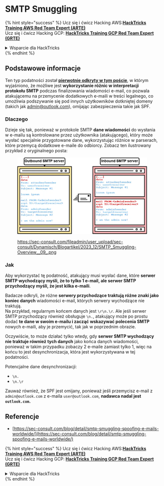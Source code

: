 # SMTP Smuggling

{% hint style="success" %}
Ucz się i ćwicz Hacking AWS:<img src="../../.gitbook/assets/arte.png" alt="" data-size="line">[**HackTricks Training AWS Red Team Expert (ARTE)**](https://training.hacktricks.xyz/courses/arte)<img src="../../.gitbook/assets/arte.png" alt="" data-size="line">\
Ucz się i ćwicz Hacking GCP: <img src="../../.gitbook/assets/grte.png" alt="" data-size="line">[**HackTricks Training GCP Red Team Expert (GRTE)**<img src="../../.gitbook/assets/grte.png" alt="" data-size="line">](https://training.hacktricks.xyz/courses/grte)

<details>

<summary>Wsparcie dla HackTricks</summary>

* Sprawdź [**plany subskrypcyjne**](https://github.com/sponsors/carlospolop)!
* **Dołącz do** 💬 [**grupy Discord**](https://discord.gg/hRep4RUj7f) lub [**grupy telegram**](https://t.me/peass) lub **śledź** nas na **Twitterze** 🐦 [**@hacktricks\_live**](https://twitter.com/hacktricks\_live)**.**
* **Podziel się sztuczkami hackingowymi, przesyłając PR-y do** [**HackTricks**](https://github.com/carlospolop/hacktricks) i [**HackTricks Cloud**](https://github.com/carlospolop/hacktricks-cloud) repozytoriów github.

</details>
{% endhint %}

## Podstawowe informacje

Ten typ podatności został [**pierwotnie odkryty w tym poście**](https://sec-consult.com/blog/detail/smtp-smuggling-spoofing-e-mails-worldwide/), w którym wyjaśniono, że możliwe jest **wykorzystanie różnic w interpretacji protokołu SMTP** podczas finalizowania wiadomości e-mail, co pozwala atakującemu na przemycenie dodatkowych e-maili w treści legalnego, co umożliwia podszywanie się pod innych użytkowników dotkniętej domeny (takich jak admin@outlook.com), omijając zabezpieczenia takie jak SPF.

### Dlaczego

Dzieje się tak, ponieważ w protokole SMTP **dane wiadomości** do wysłania w e-mailu są kontrolowane przez użytkownika (atakującego), który może wysłać specjalnie przygotowane dane, wykorzystując różnice w parserach, które przemycą dodatkowe e-maile do odbiorcy. Zobacz ten ilustrowany przykład z oryginalnego posta:

<figure><img src="../../.gitbook/assets/image (8) (1) (1).png" alt=""><figcaption><p><a href="https://sec-consult.com/fileadmin/user_upload/sec-consult/Dynamisch/Blogartikel/2023_12/SMTP_Smuggling-Overview__09_.png">https://sec-consult.com/fileadmin/user_upload/sec-consult/Dynamisch/Blogartikel/2023_12/SMTP_Smuggling-Overview__09_.png</a></p></figcaption></figure>

### Jak

Aby wykorzystać tę podatność, atakujący musi wysłać dane, które **serwer SMTP wychodzący myśli, że to tylko 1 e-mail, ale serwer SMTP przychodzący myśli, że jest kilka e-maili**.

Badacze odkryli, że różne **serwery przychodzące traktują różne znaki jako koniec danych** wiadomości e-mail, których serwery wychodzące nie traktują.\
Na przykład, regularnym końcem danych jest `\r\n.\r`. Ale jeśli serwer SMTP przychodzący również obsługuje `\n.`, atakujący może po prostu dodać **te dane w swoim e-mailu i zacząć wskazywać polecenia SMTP** nowych e-maili, aby je przemycić, tak jak w poprzednim obrazie.

Oczywiście, to może działać tylko wtedy, gdy **serwer SMTP wychodzący nie traktuje również tych danych** jako końca danych wiadomości, ponieważ w takim przypadku zobaczy 2 e-maile zamiast tylko 1, więc na końcu to jest desynchronizacja, która jest wykorzystywana w tej podatności.

Potencjalne dane desynchronizacji:

* `\n.`
* `\n.\r`

Zauważ również, że SPF jest omijany, ponieważ jeśli przemycisz e-mail z `admin@outlook.com` z e-maila `user@outlook.com`, **nadawca nadal jest `outlook.com`.**

## **Referencje**

* [https://sec-consult.com/blog/detail/smtp-smuggling-spoofing-e-mails-worldwide/](https://sec-consult.com/blog/detail/smtp-smuggling-spoofing-e-mails-worldwide/)

{% hint style="success" %}
Ucz się i ćwicz Hacking AWS:<img src="../../.gitbook/assets/arte.png" alt="" data-size="line">[**HackTricks Training AWS Red Team Expert (ARTE)**](https://training.hacktricks.xyz/courses/arte)<img src="../../.gitbook/assets/arte.png" alt="" data-size="line">\
Ucz się i ćwicz Hacking GCP: <img src="../../.gitbook/assets/grte.png" alt="" data-size="line">[**HackTricks Training GCP Red Team Expert (GRTE)**<img src="../../.gitbook/assets/grte.png" alt="" data-size="line">](https://training.hacktricks.xyz/courses/grte)

<details>

<summary>Wsparcie dla HackTricks</summary>

* Sprawdź [**plany subskrypcyjne**](https://github.com/sponsors/carlospolop)!
* **Dołącz do** 💬 [**grupy Discord**](https://discord.gg/hRep4RUj7f) lub [**grupy telegram**](https://t.me/peass) lub **śledź** nas na **Twitterze** 🐦 [**@hacktricks\_live**](https://twitter.com/hacktricks\_live)**.**
* **Podziel się sztuczkami hackingowymi, przesyłając PR-y do** [**HackTricks**](https://github.com/carlospolop/hacktricks) i [**HackTricks Cloud**](https://github.com/carlospolop/hacktricks-cloud) repozytoriów github.

</details>
{% endhint %}

